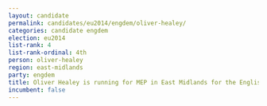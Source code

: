 ```yaml
---
layout: candidate
permalink: candidates/eu2014/engdem/oliver-healey/
categories: candidate engdem
election: eu2014
list-rank: 4
list-rank-ordinal: 4th
person: oliver-healey
region: east-midlands
party: engdem
title: Oliver Healey is running for MEP in East Midlands for the English Democrats
incumbent: false
---
```

